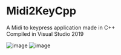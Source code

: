 # Midi2KeyCpp
A Midi to keypress application made in C++
<br>
Compiled in Visual Studio 2019

![image](https://user-images.githubusercontent.com/51513175/161194615-98f1df5b-5cbf-4305-aa85-f77c32dd154a.png)
![image](https://user-images.githubusercontent.com/51513175/161194676-154603dc-4f5b-4862-9b6c-2cf935c80f2d.png)
